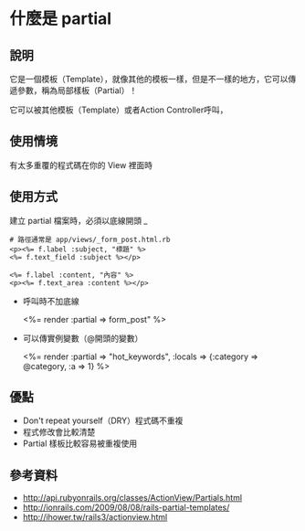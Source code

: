 # 什麼是 partial


## 說明

它是一個模板（Template），就像其他的模板一樣，但是不一樣的地方，它可以傳遞參數，稱為局部樣板（Partial）！

它可以被其他模板（Template）或者Action Controller呼叫，


## 使用情境 

有太多重覆的程式碼在你的 View 裡面時

## 使用方式

建立 partial 檔案時，必須以底線開頭 _ 


	# 路徑通常是 app/views/_form_post.html.rb
 	<p><%= f.label :subject, "標題" %>
 	<%= f.text_field :subject %></p>
 
 	<%= f.label :content, "內容" %>
 	<p><%= f.text_area :content %></p>


* 呼叫時不加底線


	<%= render :partial => form_post" %>

* 可以傳實例變數（@開頭的變數）


	<%= render :partial => "hot_keywords", :locals => {:category => @category, :a => 1} %>


## 優點

* Don't repeat yourself（DRY）程式碼不重複
* 程式修改會比較清楚
* Partial 樣板比較容易被重複使用

## 參考資料

* <http://api.rubyonrails.org/classes/ActionView/Partials.html>
* <http://ionrails.com/2009/08/08/rails-partial-templates/>
* <http://ihower.tw/rails3/actionview.html>
